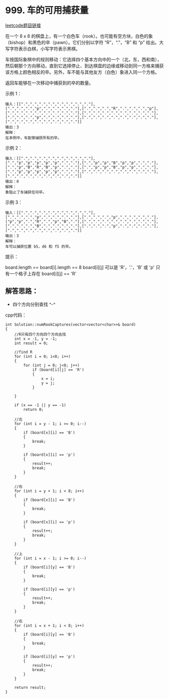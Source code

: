 # 999. 车的可用捕获量

[leetcode题目链接](https://leetcode-cn.com/contest/weekly-contest-125/problems/available-captures-for-rook/)

在一个 8 x 8 的棋盘上，有一个白色车（rook）。也可能有空方块，白色的象（bishop）和黑色的卒（pawn）。它们分别以字符 “R”，“.”，“B” 和 “p” 给出。大写字符表示白棋，小写字符表示黑棋。

车按国际象棋中的规则移动：它选择四个基本方向中的一个（北，东，西和南），然后朝那个方向移动，直到它选择停止、到达棋盘的边缘或移动到同一方格来捕获该方格上颜色相反的卒。另外，车不能与其他友方（白色）象进入同一个方格。

返回车能够在一次移动中捕获到的卒的数量。
 

示例 1：



    输入：[[".",".",".",".",".",".",".","."],[".",".",".","p",".",".",".","."],[".",".",".","R",".",".",".","p"],[".",".",".",".",".",".",".","."],[".",".",".",".",".",".",".","."],[".",".",".","p",".",".",".","."],[".",".",".",".",".",".",".","."],[".",".",".",".",".",".",".","."]]
    输出：3
    解释：
    在本例中，车能够捕获所有的卒。
示例 2：



    输入：[[".",".",".",".",".",".",".","."],[".","p","p","p","p","p",".","."],[".","p","p","B","p","p",".","."],[".","p","B","R","B","p",".","."],[".","p","p","B","p","p",".","."],[".","p","p","p","p","p",".","."],[".",".",".",".",".",".",".","."],[".",".",".",".",".",".",".","."]]
    输出：0
    解释：
    象阻止了车捕获任何卒。

示例 3：



    输入：[[".",".",".",".",".",".",".","."],[".",".",".","p",".",".",".","."],[".",".",".","p",".",".",".","."],["p","p",".","R",".","p","B","."],[".",".",".",".",".",".",".","."],[".",".",".","B",".",".",".","."],[".",".",".","p",".",".",".","."],[".",".",".",".",".",".",".","."]]
    输出：3
    解释： 
    车可以捕获位置 b5，d6 和 f5 的卒。
 

提示：

board.length == board[i].length == 8
board[i][j] 可以是 'R'，'.'，'B' 或 'p'
只有一个格子上存在 board[i][j] == 'R'

## 解答思路：

 * 四个方向分别查找 ^-^

cpp代码：

    int Solution::numRookCaptures(vector<vector<char>>& board)
    {
        //R只有四个方向四个方向去找
        int x = -1, y = -1;
        int result = 0;
    
        //find R
        for (int i = 0; i<8; i++)
        {
            for (int j = 0; j<8; j++)
                if (board[i][j] == 'R')
                {
                    x = i;
                    y = j;
                }
    
        }
    
        if (x == -1 || y == -1)
            return 0;
    
        //左
        for (int i = y - 1; i >= 0; i--)
        {
            if (board[x][i] == 'B')
            {
                break;
            }
    
            if (board[x][i] == 'p')
            {
                result++;
                break;
            }
        }
    
        //右
        for (int i = y + 1; i < 8; i++)
        {
            if (board[x][i] == 'B')
            {
                break;
            }
    
            if (board[x][i] == 'p')
            {
                result++;
                break;
            }
        }
    
        //上
        for (int i = x - 1; i >= 0; i--)
        {
            if (board[i][y] == 'B')
            {
                break;
            }
    
            if (board[i][y] == 'p')
            {
                result++;
                break;
            }
        }
    
        //右
        for (int i = x + 1; i < 8; i++)
        {
            if (board[i][y] == 'B')
            {
                break;
            }
    
            if (board[i][y] == 'p')
            {
                result++;
                break;
            }
        }
    
        return result;
    }